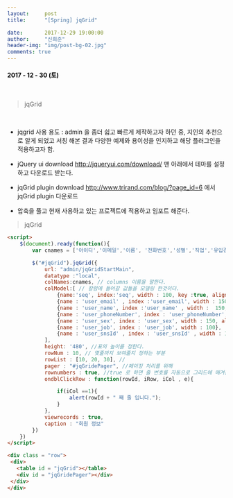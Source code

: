 ```yaml
---
layout:     post
title:      "[Spring] jqGrid"

date:       2017-12-29 19:00:00
author:     "신희준"
header-img: "img/post-bg-02.jpg"
comments: true
---
```


<head>
 <meta property="og:type" content="website">
 <meta property="og:title" content="jqGrid">
 <meta property="og:description" content="jqGrid">
 <meta property="og:url" content="http://shj7242.github.io/2017/12/30/jQuery10/">

 <meta name="twitter:card" content="summary">
  <meta name="twitter:title" content="jqGrid">
  <meta name="twitter:description" content="jqGrid">
  <meta name="FACEBOOK:domain" content="http://shj7242.github.io/2017/12/30/jQuery10/">
  <meta name="facebook:card" content="summary">
   <meta name="facebook:title" content="jqGrid">
   <meta name="facebook:description" content="jqGrid">
   <meta name="facebook:domain" content="http://shj7242.github.io/2017/12/30/jQuery10/">


 </head>


<H4 style ="font-weight:bold; color : black">2017 - 12 - 30 (토)</H4>

<br>

> jqGrid

<br>

* jqgrid 사용 용도 : admin 을 좀더 쉽고 빠르게 제작하고자 하던 중, 지인의 추천으로 알게 되었고 서칭 해본 결과 다양한 예제와 용이성을 인지하고 해당 플러그인을 적용하고자 함.

* jQuery ui download <a href = "http://jqueryui.com/download/">http://jqueryui.com/download/</a> 맨 아래에서 테마를 설정하고 다운로드 받는다.

* jqGrid plugin download <a href ="http://www.trirand.com/blog/?page_id=6">http://www.trirand.com/blog/?page_id=6</a> 에서 jqGrid plugin 다운로드

* 압축을 풀고 현재 사용하고 있는 프로젝트에 적용하고 임포트 해준다.


> jqGrid

~~~html
<script>
	$(document).ready(function(){
		var cnames = ['아이디','이메일','이름', '전화번호','성별','직업','유입경로'] //필요한 컬럼 명을 나열해준다.

		$("#jqGrid").jqGrid({
			url: "admin/jqGridStartMain",
			datatype :"local",
			colNames:cnames, // columns 이름을 말한다.
			colModel:[ // 칼럼에 들어갈 값들을 모델링 한것이다.
				{name:'seq', index:'seq', width : 100, key :true, align :"center"},
				{name : 'user_email' , index :'user_email', width : 150, align : "center"},
				{name : 'user_name', index :'user_name' , width :  150, align : "center"},
				{name : 'user_phoneNumber', index : 'user_phoneNumber', width : 100, align :"center"},
				{name : 'user_sex', index : 'user_sex', width : 150, align : "center"},
				{name : 'user_job', index : 'user_job', width : 100},
				{name : 'user_snsId' , index : 'user_snsId' , width : 150}
			],
			height: '480', //표의 높이를 정한다.
			rowNum : 10, // 몇줄까지 보여줄지 정하는 부분
			rowList : [10, 20, 30], //
			pager : "#jqGridePager", //페이징 처리를 위해
			rownumbers : true, //true 로 하면 줄 번호를 자동으로 그리드에 매겨준다.
			ondblClickRow : function(rowId, iRow, iCol , e){

				if(iCol ==1){
					alert(rowId + " 째 줄 입니다.");
				}
			},
			viewrecords : true,
			caption : "회원 정보"
		})
	})
</script>

<div class = "row">
 <div>
   <table id = "jqGrid"></table>
   <div id = "jqGridePager"></div>
 </div>
</div>
~~~
